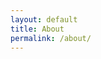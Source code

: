 ```yaml
---
layout: default
title: About
permalink: /about/
---
```


<div class="grid">
  <div class="grid-sizer"></div>
  <div class="grid-item"><img alt="" src="../img/gyv/dvibutis_1-1.jpg.250.jpg"></div>
  <div class="grid-item"><img alt="" src="../img/gyv/dvibutis_1-2.jpg.250.jpg"></div>
  <div class="grid-item"><img alt="" src="../img/gyv/dvibutis_1-3.jpg.250.jpg"></div>
  <div class="grid-item"><img alt="" src="../img/gyv/dvibutis_1-4.jpg.250.jpg"></div>
  <div class="grid-item"><img alt="" src="../img/gyv/namas_1-1.jpg.250.jpg"></div>
  <div class="grid-item"><img alt="" src="../img/gyv/namas_1-1_BW.jpg.250.jpg"></div>
  <div class="grid-item"><img alt="" src="../img/gyv/namas_1-2.jpg.250.jpg"></div>
  <div class="grid-item"><img alt="" src="../img/gyv/namas_1-2_BW.jpg.250.jpg"></div>
  <div class="grid-item"><img alt="" src="../img/gyv/namas_1-3.jpg.250.jpg"></div>
  <div class="grid-item"><img alt="" src="../img/gyv/namas_1-3_BW.jpg.250.jpg"></div>
  <div class="grid-item"><img alt="" src="../img/gyv/namas_2-1.jpg.250.jpg"></div>
  <div class="grid-item"><img alt="" src="../img/gyv/namas_2-1_BW.jpg.250.jpg"></div>
  <div class="grid-item"><img alt="" src="../img/gyv/namas_3-1.jpg.250.jpg"></div>
  <div class="grid-item"><img alt="" src="../img/gyv/namas_3-1_BW.jpg.250.jpg"></div>
  <div class="grid-item"><img alt="" src="../img/gyv/namas_3-2.jpg.250.jpg"></div>
  <div class="grid-item"><img alt="" src="../img/gyv/namas_3-2_BW.jpg.250.jpg"></div>
  <div class="grid-item"><img alt="" src="../img/gyv/namas_3-3.jpg.250.jpg"></div>
  <div class="grid-item"><img alt="" src="../img/gyv/namas_3-3_BW.jpg.250.jpg"></div>
  <div class="grid-item"><img alt="" src="../img/gyv/namas_3-4.jpg.250.jpg"></div>
  <div class="grid-item"><img alt="" src="../img/gyv/namas_3-4_BW.jpg.250.jpg"></div>
  <div class="grid-item"><img alt="" src="../img/gyv/namas_4-1.jpg.250.jpg"></div>
  <div class="grid-item"><img alt="" src="../img/gyv/namas_4-1_BW.jpg.250.jpg"></div>
  <div class="grid-item"><img alt="" src="../img/gyv/namas_5-1.jpg.250.jpg"></div>
  <div class="grid-item"><img alt="" src="../img/gyv/namas_5-1_BW.jpg.250.jpg"></div>
  <div class="grid-item"><img alt="" src="../img/gyv/namas_6-1.jpg.250.jpg"></div>
  <div class="grid-item"><img alt="" src="../img/gyv/namas_6-1_BW.jpg.250.jpg"></div>
  <div class="grid-item"><img alt="" src="../img/gyv/namas_7-1.jpg.250.jpg"></div>
  <div class="grid-item"><img alt="" src="../img/gyv/namas_7-1_BW.jpg.250.jpg"></div>
  <div class="grid-item"><img alt="" src="../img/gyv/namas_7-2.jpg.250.jpg"></div>
  <div class="grid-item"><img alt="" src="../img/gyv/namas_7-2_BW.jpg.250.jpg"></div>
  <div class="grid-item"><img alt="" src="../img/gyv/namas_7-3_BW.jpg.250.jpg"></div>
  <div class="grid-item"><img alt="" src="../img/gyv/namas_8-1.jpg.250.jpg"></div>
  <div class="grid-item"><img alt="" src="../img/gyv/namas_8-1_BW.jpg.250.jpg"></div>
  <div class="grid-item"><img alt="" src="../img/gyv/namas_8-2.jpg.250.jpg"></div>
  <div class="grid-item"><img alt="" src="../img/gyv/namas_8-2_BW.jpg.250.jpg"></div>
</div>

<script>
  var msnry = new Masonry('.grid', {
    itemSelector: '.grid-item',
    columnWidth: '.grid-sizer',
    percentPosition: true,
    gutter: 10,
  });
</script>
